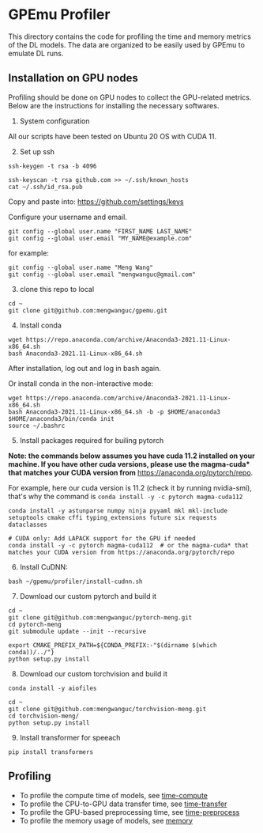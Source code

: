 # GPEmu Profiler

This directory contains the code for profiling the time and memory metrics of the DL models. The data are organized to be easily used by GPEmu to emulate DL runs.

## Installation on GPU nodes

Profiling should be done on GPU nodes to collect the GPU-related metrics. Below are the instructions for installing the necessary softwares.

1. System configuration

All our scripts have been tested on Ubuntu 20 OS with CUDA 11.

2. Set up ssh
```
ssh-keygen -t rsa -b 4096
```

``` 
ssh-keyscan -t rsa github.com >> ~/.ssh/known_hosts
cat ~/.ssh/id_rsa.pub
```

Copy and paste into: https://github.com/settings/keys

Configure your username and email.
```
git config --global user.name "FIRST_NAME LAST_NAME"
git config --global user.email "MY_NAME@example.com"
```

for example:

```
git config --global user.name "Meng Wang"
git config --global user.email "mengwanguc@gmail.com"
```



3. clone this repo to local

```
cd ~
git clone git@github.com:mengwanguc/gpemu.git
```

4. Install conda

```
wget https://repo.anaconda.com/archive/Anaconda3-2021.11-Linux-x86_64.sh
bash Anaconda3-2021.11-Linux-x86_64.sh
```
After installation, log out and log in bash again.

Or install conda in the non-interactive mode:
```
wget https://repo.anaconda.com/archive/Anaconda3-2021.11-Linux-x86_64.sh
bash Anaconda3-2021.11-Linux-x86_64.sh -b -p $HOME/anaconda3
$HOME/anaconda3/bin/conda init
source ~/.bashrc
```

5. Install packages required for builing pytorch

**Note: the commands below assumes you have cuda 11.2 installed on your machine. If you have other cuda versions, please use the magma-cuda\* that matches your CUDA version from** https://anaconda.org/pytorch/repo.

For example, here our cuda version is 11.2 (check it by running nvidia-smi), that's why the command is `conda install -y -c pytorch magma-cuda112`

```
conda install -y astunparse numpy ninja pyyaml mkl mkl-include setuptools cmake cffi typing_extensions future six requests dataclasses

# CUDA only: Add LAPACK support for the GPU if needed
conda install -y -c pytorch magma-cuda112  # or the magma-cuda* that matches your CUDA version from https://anaconda.org/pytorch/repo
```

6. Install CuDNN:

```
bash ~/gpemu/profiler/install-cudnn.sh
```



7. Download our custom pytorch and build it

```
cd ~
git clone git@github.com:mengwanguc/pytorch-meng.git
cd pytorch-meng
git submodule update --init --recursive

export CMAKE_PREFIX_PATH=${CONDA_PREFIX:-"$(dirname $(which conda))/../"}
python setup.py install
```

8. Download our custom torchvision and build it

```
conda install -y aiofiles

cd ~
git clone git@github.com:mengwanguc/torchvision-meng.git
cd torchvision-meng/
python setup.py install
```

9. Install transformer for speeach

```
pip install transformers
```


## Profiling

- To profile the compute time of models, see [time-compute](time-compute/README.md)
- To profile the CPU-to-GPU data transfer time, see [time-transfer](time-transfer/README.md)
- To profile the GPU-based preprocessing time, see [time-preprocess](time-preprocess/README.md)
- To profile the memory usage of models, see [memory](memory/README.md)